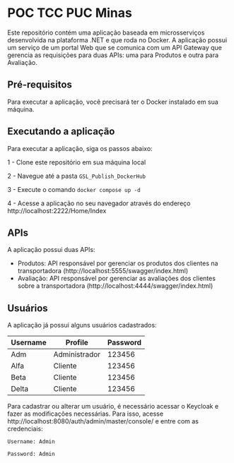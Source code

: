 
# POC TCC PUC Minas

Este repositório contém uma aplicação baseada em microsserviços desenvolvida na plataforma .NET e que roda no Docker. A aplicação possui um serviço de um portal Web que se comunica com um API Gateway que gerencia as requisições para duas APIs: uma para Produtos e outra para Avaliação.

## Pré-requisitos
Para executar a aplicação, você precisará ter o Docker instalado em sua máquina.

## Executando a aplicação
Para executar a aplicação, siga os passos abaixo:

1 - Clone este repositório em sua máquina local

2 - Navegue até a pasta `GSL_Publish_DockerHub`

3 - Execute o comando `docker compose up -d`

4 - Acesse a aplicação no seu navegador através do endereço http://localhost:2222/Home/Index

## APIs
A aplicação possui duas APIs:

- Produtos: API responsável por gerenciar os produtos dos clientes na transportadora (http://localhost:5555/swagger/index.html)
- Avaliação: API responsável por gerenciar as avaliações dos clientes sobre a transportadora (http://localhost:4444/swagger/index.html)

## Usuários
A aplicação já possui alguns usuários cadastrados:

| Username             | Profile      | Password |
| --------- | ---------------- | -------- |
| Adm | Administrador | 123456 |
| Alfa | Cliente | 123456 |
| Beta | Cliente | 123456 |
| Delta | Cliente | 123456 |


Para cadastrar ou alterar um usuário, é necessário acessar o Keycloak e fazer as modificações necessárias. Para isso, acesse http://localhost:8080/auth/admin/master/console/ e entre com as credenciais: 

`Username: Admin` 

`Password: Admin`




